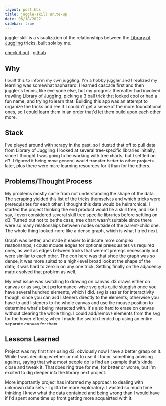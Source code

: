 ```yaml
---
layout: post.hbs
title: juggle-skill Write-up
date: 06/18/2022
sidebar: true
---
```

juggle-skill is a visualization of the relationships between the [Library of Juggling](https://libraryofjuggling.com/) tricks, built solo by me.

[check it out](https://domonicmilesi.com/juggle) &nbsp; [github](https://github.com/dom-o/juggle)

## Why
I built this to inform my own juggling. I'm a hobby juggler and I realized my learning was somewhat haphazard. I learned cascade first and then juggler's tennis, like everyone else, but my progress thereafter had involved trawling Library of Juggling, picking a 3 ball trick that looked cool or had a fun name, and trying to learn that. Building this app was an attempt to organize the tricks and see if I couldn't get a sense of the more foundational ones, so I could learn them in an order that'd let them build upon each other more.

## Stack
I've played around with scrapy in the past, so I dusted that off to pull data from Library of Juggling. I looked at several tree-specific libraries initially, since I thought I was going to be working with tree charts, but I settled on d3. I figured it being more general would transfer better to other projects later, plus there were more learning resources for it than for the others.

## Problems/Thought Process
My problems mostly came from not understanding the shape of the data. The scraping yielded this list of the tricks themselves and which tricks were prerequisites for each other. I thought this data would be heirarchical. I started the project thinking the end product would be a skill tree, and like I say, I even considered several skill tree specific libraries before settling on d3. Turned out not to be the case; tree chart wasn't suitable since there were so many relationships between nodes outside of the parent-child one. The whole thing looked more like a dense graph, which is what I tried next.

Graph was better, and made it easier to indicate more complex relationships; I could include edges for optional prerequisites vs required ones, as well as edges between tricks that weren't prereqs necessarily but were similar to each other. The con here was that since the graph was so dense, it was more suited to a high-level broad look at the shape of the data; it was hard to zero in on any one trick. Settling finally on the adjacency matrix solved that problem as well.

My next issue was switching to drawing on canvas. d3 draws either on canvas or as svg, but performance-wise svg gets quite sluggish once you have several hundred elements, which I did. svg is easier for interactivity though, since you can add listeners directly to the elements; otherwise you have to add listeners to the whole canvas and use the mouse position to determine what's being interacted with. It's also hard to erase on canvas without clearing the whole thing. I could add/remove elements from the svg for the hover effects; when I made the switch I ended up using an entire separate canvas for them.

## Lessons Learned
Project was my first time using d3; obviously now I have a better grasp on it. While I was deciding whether or not to use it I found something advising against, saying that what most people do is find an example that's kinda close and tweak it. That does ring true for me, for better or worse, but I'm excited to dig deeper into the library next project.

More importantly project has informed my approach to dealing with unknown data sets - I gotta be more exploratory. I wasted so much time thinking I knew what the data contained and being wrong than I would have if I'd spent some time up front getting more acquainted with it.

